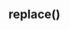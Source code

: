 <!DOCTYPE html>
<html lang="en">
<head>
    <meta charset="UTF-8">
    <meta name="viewport" content="width=device-width, initial-scale=1.0">
    <title>Document</title>
</head>
<body>
    <h2> replace()</h2>
    <p Id="out"></p>
    <script>
        let text="I love Candies and Candies are my favorite";
        let result=text.replace(/Candies/g,"Pastries");
    document.getElementById("out").innerText=result;
    </script>
</body>
</html>
